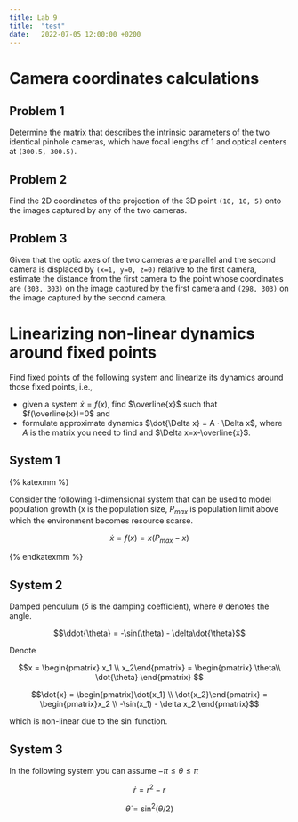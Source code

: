 ```yaml
---
title: Lab 9
title:  "test"
date:   2022-07-05 12:00:00 +0200
---
```


<link rel="stylesheet" href="https://cdn.jsdelivr.net/npm/katex@0.11.1/dist/katex.min.css" integrity="sha384-zB1R0rpPzHqg7Kpt0Aljp8JPLqbXI3bhnPWROx27a9N0Ll6ZP/+DiW/UqRcLbRjq" crossorigin="anonymous">

# Camera coordinates calculations 

## Problem 1


Determine the matrix that describes the intrinsic parameters of the two identical pinhole cameras, which have focal lengths of 1 and optical centers at `(300.5, 300.5)`.

## Problem 2

Find the 2D coordinates of the projection of the 3D point `(10, 10, 5)` onto the images captured by any of the two cameras.

## Problem 3

Given that the optic axes of the two cameras are parallel and the second camera is displaced by `(x=1, y=0, z=0)` relative to the first camera, estimate the distance from the first camera to the point whose coordinates are `(303, 303)` on the image captured by the first camera and `(298, 303)` on the image captured by the second camera.

# Linearizing non-linear dynamics around fixed points


Find fixed points of the following system and linearize its dynamics around those fixed points, i.e., 

- given a system $\dot{x} = f(x)$, find $\overline{x}$ such that $f(\overline{x})=0$ and 
- formulate approximate dynamics $\dot{\Delta x} = A ⋅ \Delta x$, where $A$ is the matrix you need to find and $\Delta x=x-\overline{x}$.

## System 1

{% katexmm %}

Consider the following 1-dimensional system that can be used to model population growth (x is the population size, $P_{max}$ is population limit above which the environment becomes resource scarse.

$$\dot{x} = f(x) = x(P_{max}-x)$$

{% endkatexmm %}

## System 2

Damped pendulum ($\delta$ is the damping coefficient), where $\theta$ denotes the angle.

$$\ddot{\theta} = -\sin(\theta) - \delta\dot{\theta}$$

Denote

$$x = \begin{pmatrix} x_1 \\ x_2\end{pmatrix} = \begin{pmatrix} \theta\\ \dot{\theta} 
\end{pmatrix} $$


$$\dot{x} =  \begin{pmatrix}\dot{x_1} \\ \dot{x_2}\end{pmatrix} = \begin{pmatrix}x_2 \\ -\sin(x_1) - \delta x_2 \end{pmatrix}$$ 

which is non-linear due to the $\sin$ function.

## System 3

In the following system you can assume $-\pi \le \theta \le \pi$


$$\dot{r} = r^2 - r$$

$$\dot{\theta} = \sin^2(\theta / 2)$$


